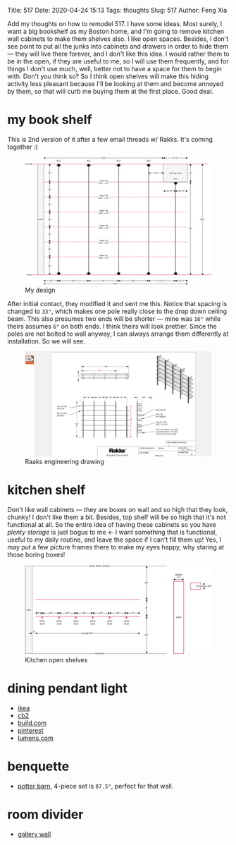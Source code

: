 Title: 517
Date: 2020-04-24 15:13
Tags: thoughts
Slug: 517
Author: Feng Xia

Add my thoughts on how to remodel 517. I have some ideas. Most surely,
I want a big bookshelf as my Boston home, and I'm going to remove
kitchen wall cabinets to make them shelves also. I like open
spaces. Besides, I don't see point to put all the junks into cabinets
and drawers in order to hide them &mdash; they will live there
forever, and I don't like this idea. I would rather them to be in the
open, if they are useful to me, so I will use them frequently, and for
things I don't use much, well, better not to have a space for them to
begin with. Don't you think so? So I think open shelves will make this
hiding activity less pleasant because I'll be looking at them and
become annoyed by them, so that will curb me buying them at the first
place. Good deal.

# my book shelf

This is 2nd version of it after a few email threads w/ Rakks. It's
coming together :)

<figure class="col s12">
  <img src="images/517%20raaks%20vertical%20layout.png"/>
  <figcaption>My design</figcaption>
</figure>

After initial contact, they modified it and sent me this. Notice that
spacing is changed to `33"`, which makes one pole really close to the
drop down ceiling beam. This also presumes two ends will be shorter
&mdash; mine was `16"` while theirs assumes `6"` on both ends. I think
theirs will look prettier. Since the poles are not bolted to wall
anyway, I can always arrange them differently at installation. So we
will see.

<figure class="col s12">
  <img src="images/517%20shelf%20raaks%20engineering%20drawing.png"/>
  <figcaption>Raaks engineering drawing</figcaption>
</figure>

# kitchen shelf

Don't like wall cabinets &mdash; they are boxes on wall and so high
that they look, chunky! I don't like them a bit. Besides, top shelf
will be so high that it's not functional at all. So the entire idea of
having these cabinets so you have _plenty storage_ is just bogus to
me &larr; I want something that is functional, useful to my daily
routine, and leave the space if I can't fill them up! Yes, I may put a
few picture frames there to make my eyes happy, why staring at those
boring boxes!

<figure class="col s12">
  <img src="images/517%20kitchen%20wall%20shelf.png"/>
  <figcaption>Kitchen open shelves</figcaption>
</figure>

# dining pendant light

- [ikea](https://www.ikea.com/us/en/p/evedal-pendant-lamp-gray-10364226/)
- [cb2](https://www.cb2.com/soso-tan-and-white-metal-pendant-light/s525523)
- [build.com](https://www.build.com/elegant-lighting-ldpd2003/s1424719?uid=3348498)
- [pinterest](https://www.pinterest.com/search/pins/?rs=ac&len=2&q=red%20industrial%20pendant%20light&eq=red%20industrial%20pe&etslf=7465&term_meta[]=red%7Cautocomplete%7C0&term_meta[]=industrial%7Cautocomplete%7C0&term_meta[]=pendant%7Cautocomplete%7C0&term_meta[]=light%7Cautocomplete%7C0)
- [lumens.com](https://www.lumens.com/deep-reflector-outdoor-pendant-by-troy-rlm-lighting-RLM675717.html)

# benquette

- [potter
  barn](https://www.potterybarn.com/products/modular-banquette-set-gray/?catalogId=84&sku=3758013&cm_ven=PLA&cm_cat=Google&cm_pla=Furniture%20%3E%20Dining%20Chairs&cm_ite=3758013&gclid=CjwKCAjwnIr1BRAWEiwA6GpwNQHO1SotxBMBPoRoOBXPeNgzaeibDqCQRTIVHxEopGlh5GUG3XWC_xoCXbIQAvD_BwE),
  4-piece set is `87.5"`, perfect for that wall.

# room divider

- [gallery wall](https://heatherednest.com/wp-content/uploads/2019/05/domino-room-divider-2.jpg)
